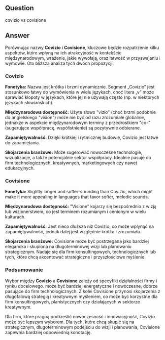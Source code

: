 ## Question

covizio vs covisione

## Answer

Porównując nazwy **Covizio** i **Covisione**, kluczowe będzie rozpatrzenie kilku aspektów, które wpłyną na ich atrakcyjność w kontekście międzynarodowym, wrażenie, jakie wywołają, oraz łatwość w przyswajaniu i wymowie. Oto bliższa analiza tych dwóch propozycji:

### Covizio

**Fonetyka:** Nazwa jest krótka i brzmi dynamicznie. Segment „Covizio” jest stosunkowo łatwy do wymówienia w wielu językach, choć litera „v” może sprawiać kłopoty w językach, które jej nie używają często (np. w niektórych językach słowiańskich).

**Międzynarodowa dostępność:** Użyte słowo "vizio" (choć brzmi podobnie do angielskiego "vision") może nie być od razu zrozumiałe globalnie, jednakże w aspekcie międzynarodowym terminy z przedrostkiem "co-" (sugerujące współpracę, współistnienie) są pozytywnie odbierane.

**Zapamiętywalność:** Dzięki krótkiej i rytmicznej budowie, Covizio jest łatwe do zapamiętania.

**Skojarzenia branżowe:** Może sugerować nowoczesne technologie, wizualizacje, a także potencjalnie sektor współpracy. Idealnie pasuje do firm technologicznych, kreatywnych, marketingowych czy nawet edukacyjnych.

### Covisione

**Fonetyka:** Slightly longer and softer-sounding than Covizio, which might make it more appealing in languages that favor softer, melodic sounds.

**Międzynarodowa dostępność:** "Visione" kojarzy się bezpośrednio z wizją lub wizjonerstwem, co jest terminem rozumianym i cenionym w wielu kulturach.

**Zapamiętywalność:** Jest nieco dłuższa niż Covizio, co może wpłynąć na zapamiętywalność, jednak dalej jest względnie krótka i zrozumiała.

**Skojarzenia branżowe:** Covisione może być postrzegana jako bardziej elegancka i skupiona na długoterminowej wizji lub planowaniu strategicznym. Nadaje się dla firm konsultingowych, technologicznych lub tych, które chcą akcentować strategiczne i przyszłościowe myślenie.

### Podsumowanie

Wybór między **Covizio** a **Covisione** zależy od specyfiki działalności firmy i rynku docelowego.   może być bardziej energetyczne i nowoczesne, dobrze pasujące do firm technologicznych. Z kolei Covisione przynosi skojarzenia z długofalową strategią i kreatywnym myśleniem, co może być korzystne dla firm konsultingowych, planistycznych czy działających w sektorze kreatywnym.

Dla firm, które pragną podkreślić nowoczesność i innowacyjność, Covizio może być lepszym wyborem. Dla tych, które chcą skupić się na strategicznym, długoterminowym podejściu do wizji i planowania, Covisione zapewnia bardziej odpowiednią konotację.